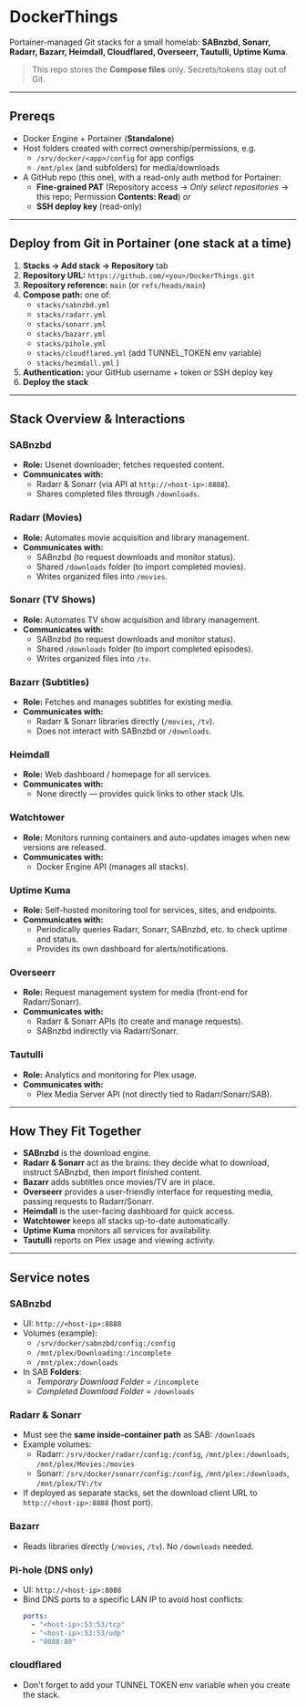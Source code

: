 # DockerThings

Portainer-managed Git stacks for a small homelab: **SABnzbd, Sonarr, Radarr, Bazarr, Heimdall, Cloudflared, Overseerr, Tautulli, Uptime Kuma**.

> This repo stores the **Compose files** only. Secrets/tokens stay out of Git.

---

## Prereqs

- Docker Engine + Portainer (**Standalone**)
- Host folders created with correct ownership/permissions, e.g.
  - `/srv/docker/<app>/config` for app configs
  - `/mnt/plex` (and subfolders) for media/downloads
- A  GitHub repo (this one), with a read-only auth method for Portainer:
  - **Fine-grained PAT** (Repository access → _Only select repositories_ → this repo; Permission **Contents: Read**) _or_
  - **SSH deploy key** (read-only)

---

## Deploy from Git in Portainer (one stack at a time)

1. **Stacks → Add stack → Repository** tab
2. **Repository URL:** `https://github.com/<you>/DockerThings.git`
3. **Repository reference:** `main` (or `refs/heads/main`)
4. **Compose path:** one of:
   - `stacks/sabnzbd.yml`
   - `stacks/radarr.yml`
   - `stacks/sonarr.yml`
   - `stacks/bazarr.yml`
   - `stacks/pihole.yml` 
   - `stacks/cloudflared.yml` (add TUNNEL_TOKEN env variable)
   - `stacks/heimdall.yml` )
5. **Authentication:** your GitHub username + token _or_ SSH deploy key
6. **Deploy the stack**

---

## Stack Overview & Interactions

### SABnzbd
- **Role:** Usenet downloader; fetches requested content.
- **Communicates with:**
  - Radarr & Sonarr (via API at `http://<host-ip>:8888`).
  - Shares completed files through `/downloads`.

### Radarr (Movies)
- **Role:** Automates movie acquisition and library management.
- **Communicates with:**
  - SABnzbd (to request downloads and monitor status).
  - Shared `/downloads` folder (to import completed movies).
  - Writes organized files into `/movies`.

### Sonarr (TV Shows)
- **Role:** Automates TV show acquisition and library management.
- **Communicates with:**
  - SABnzbd (to request downloads and monitor status).
  - Shared `/downloads` folder (to import completed episodes).
  - Writes organized files into `/tv`.

### Bazarr (Subtitles)
- **Role:** Fetches and manages subtitles for existing media.
- **Communicates with:**
  - Radarr & Sonarr libraries directly (`/movies`, `/tv`).
  - Does not interact with SABnzbd or `/downloads`.

### Heimdall
- **Role:** Web dashboard / homepage for all services.
- **Communicates with:**
  - None directly — provides quick links to other stack UIs.

### Watchtower
- **Role:** Monitors running containers and auto-updates images when new versions are released.
- **Communicates with:**
  - Docker Engine API (manages all stacks).

### Uptime Kuma
- **Role:** Self-hosted monitoring tool for services, sites, and endpoints.
- **Communicates with:**
  - Periodically queries Radarr, Sonarr, SABnzbd, etc. to check uptime and status.
  - Provides its own dashboard for alerts/notifications.

### Overseerr
- **Role:** Request management system for media (front-end for Radarr/Sonarr).
- **Communicates with:**
  - Radarr & Sonarr APIs (to create and manage requests).
  - SABnzbd indirectly via Radarr/Sonarr.

### Tautulli
- **Role:** Analytics and monitoring for Plex usage.
- **Communicates with:**
  - Plex Media Server API (not directly tied to Radarr/Sonarr/SAB).

---

## How They Fit Together

- **SABnzbd** is the download engine.  
- **Radarr & Sonarr** act as the brains: they decide what to download, instruct SABnzbd, then import finished content.  
- **Bazarr** adds subtitles once movies/TV are in place.  
- **Overseerr** provides a user-friendly interface for requesting media, passing requests to Radarr/Sonarr.  
- **Heimdall** is the user-facing dashboard for quick access.  
- **Watchtower** keeps all stacks up-to-date automatically.  
- **Uptime Kuma** monitors all services for availability.  
- **Tautulli** reports on Plex usage and viewing activity.

---

## Service notes

### SABnzbd
- UI: `http://<host-ip>:8888`
- Volumes (example):
  - `/srv/docker/sabnzbd/config:/config`
  - `/mnt/plex/Downloading:/incomplete`
  - `/mnt/plex:/downloads`
- In SAB **Folders**:
  - _Temporary Download Folder_ = `/incomplete`
  - _Completed Download Folder_ = `/downloads`

### Radarr & Sonarr
- Must see the **same inside-container path** as SAB: `/downloads`
- Example volumes:
  - Radarr: `/srv/docker/radarr/config:/config`, `/mnt/plex:/downloads`, `/mnt/plex/Movies:/movies`
  - Sonarr: `/srv/docker/sonarr/config:/config`, `/mnt/plex:/downloads`, `/mnt/plex/TV:/tv`
- If deployed as separate stacks, set the download client URL to `http://<host-ip>:8888` (host port).

### Bazarr
- Reads libraries directly (`/movies`, `/tv`). No `/downloads` needed.

### Pi-hole (DNS only)
- UI: `http://<host-ip>:8088`
- Bind DNS ports to a specific LAN IP to avoid host conflicts:
  ```yaml
  ports:
    - "<host-ip>:53:53/tcp"
    - "<host-ip>:53:53/udp"
    - "8088:80"

### cloudflared
- Don't forget to add your TUNNEL TOKEN env variable when you create the stack.  

